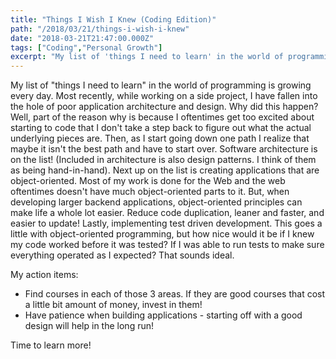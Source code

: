 ```yaml
---
title: "Things I Wish I Knew (Coding Edition)"
path: "/2018/03/21/things-i-wish-i-knew"
date: "2018-03-21T21:47:00.000Z"
tags: ["Coding","Personal Growth"]
excerpt: "My list of 'things I need to learn' in the world of programming is growing every day. Most recently, while working on a side project, I have fallen into the hole of poor application architecture and..."
---
```


My list of "things I need to learn" in the world of programming is growing every day. Most recently, while working on a side project, I have fallen into the hole of poor application architecture and design. Why did this happen? Well, part of the reason why is because I oftentimes get too excited about starting to code that I don't take a step back to figure out what the actual underlying pieces are. Then, as I start going down one path I realize that maybe it isn't the best path and have to start over. Software architecture is on the list! (Included in architecture is also design patterns. I think of them as being hand-in-hand). Next up on the list is creating applications that are object-oriented. Most of my work is done for the Web and the web oftentimes doesn't have much object-oriented parts to it. But, when developing larger backend applications, object-oriented principles can make life a whole lot easier. Reduce code duplication, leaner and faster, and easier to update! Lastly, implementing test driven development. This goes a little with object-oriented programming, but how nice would it be if I knew my code worked before it was tested? If I was able to run tests to make sure everything operated as I expected? That sounds ideal.

My action items:

- Find courses in each of those 3 areas. If they are good courses that cost a little bit amount of money, invest in them!
- Have patience when building applications - starting off with a good design will help in the long run!

Time to learn more!
